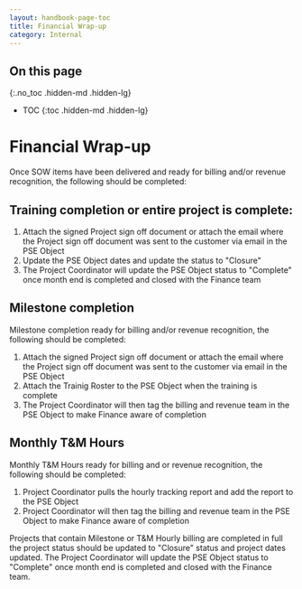 ```yaml
---
layout: handbook-page-toc
title: Financial Wrap-up
category: Internal
---
```

## On this page
{:.no_toc .hidden-md .hidden-lg}

- TOC
{:toc .hidden-md .hidden-lg}

# Financial Wrap-up
Once SOW items have been delivered and ready for billing and/or revenue recognition, the following should be completed:

## Training completion or entire project is complete:
1. Attach the signed Project sign off document or attach the email where the Project sign off document was sent to the customer via email in the PSE Object
1. Update the PSE Object dates and update the status to "Closure"
1. The Project Coordinator will update the PSE Object status to "Complete" once month end is completed and closed with the Finance team

## Milestone completion 
Milestone completion ready for billing and/or revenue recognition, the following should be completed:
1. Attach the signed Project sign off document or attach the email where the Project sign off document was sent to the customer via email in the PSE Object
1. Attach the Trainig Roster to the PSE Object when the training is complete
1. The Project Coordinator will then tag the billing and revenue team in the PSE Object to make Finance aware of completion

## Monthly T&M Hours 
Monthly T&M Hours ready for billing and or revenue recognition, the following should be completed:
1. Project Coordinator pulls the hourly tracking report and add the report to the PSE Object
1. Project Coordinator will then tag the billing and revenue team in the PSE Object to make Finance aware of completion

Projects that contain Milestone or T&M Hourly billing are completed in full the project status should be updated to "Closure" status and project dates updated.
The Project Coordinator will update the PSE Object status to "Complete" once month end is completed and closed with the Finance team.
